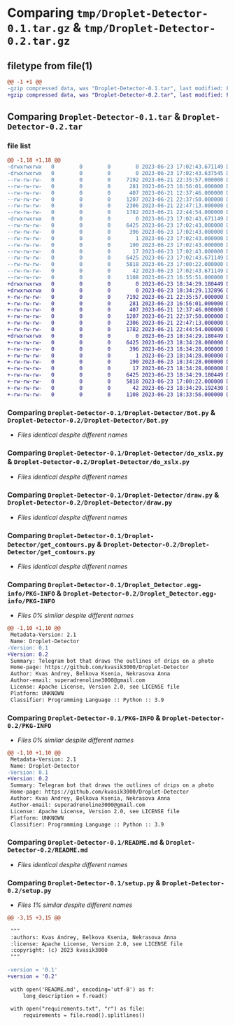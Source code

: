 # Comparing `tmp/Droplet-Detector-0.1.tar.gz` & `tmp/Droplet-Detector-0.2.tar.gz`

## filetype from file(1)

```diff
@@ -1 +1 @@
-gzip compressed data, was "Droplet-Detector-0.1.tar", last modified: Fri Jun 23 17:02:43 2023, max compression
+gzip compressed data, was "Droplet-Detector-0.2.tar", last modified: Fri Jun 23 18:34:29 2023, max compression
```

## Comparing `Droplet-Detector-0.1.tar` & `Droplet-Detector-0.2.tar`

### file list

```diff
@@ -1,18 +1,18 @@
-drwxrwxrwx   0        0        0        0 2023-06-23 17:02:43.671149 Droplet-Detector-0.1/
-drwxrwxrwx   0        0        0        0 2023-06-23 17:02:43.637545 Droplet-Detector-0.1/Droplet-Detector/
--rw-rw-rw-   0        0        0     7192 2023-06-21 22:35:57.000000 Droplet-Detector-0.1/Droplet-Detector/Bot.py
--rw-rw-rw-   0        0        0      281 2023-06-23 16:56:01.000000 Droplet-Detector-0.1/Droplet-Detector/__init__.py
--rw-rw-rw-   0        0        0      407 2023-06-21 12:37:46.000000 Droplet-Detector-0.1/Droplet-Detector/calculate.py
--rw-rw-rw-   0        0        0     1207 2023-06-21 22:37:50.000000 Droplet-Detector-0.1/Droplet-Detector/do_xslx.py
--rw-rw-rw-   0        0        0     2306 2023-06-21 22:47:13.000000 Droplet-Detector-0.1/Droplet-Detector/draw.py
--rw-rw-rw-   0        0        0     1782 2023-06-21 22:44:54.000000 Droplet-Detector-0.1/Droplet-Detector/get_contours.py
-drwxrwxrwx   0        0        0        0 2023-06-23 17:02:43.671149 Droplet-Detector-0.1/Droplet_Detector.egg-info/
--rw-rw-rw-   0        0        0     6425 2023-06-23 17:02:43.000000 Droplet-Detector-0.1/Droplet_Detector.egg-info/PKG-INFO
--rw-rw-rw-   0        0        0      396 2023-06-23 17:02:43.000000 Droplet-Detector-0.1/Droplet_Detector.egg-info/SOURCES.txt
--rw-rw-rw-   0        0        0        1 2023-06-23 17:02:43.000000 Droplet-Detector-0.1/Droplet_Detector.egg-info/dependency_links.txt
--rw-rw-rw-   0        0        0      190 2023-06-23 17:02:43.000000 Droplet-Detector-0.1/Droplet_Detector.egg-info/requires.txt
--rw-rw-rw-   0        0        0       17 2023-06-23 17:02:43.000000 Droplet-Detector-0.1/Droplet_Detector.egg-info/top_level.txt
--rw-rw-rw-   0        0        0     6425 2023-06-23 17:02:43.671149 Droplet-Detector-0.1/PKG-INFO
--rw-rw-rw-   0        0        0     5818 2023-06-23 17:00:22.000000 Droplet-Detector-0.1/README.md
--rw-rw-rw-   0        0        0       42 2023-06-23 17:02:43.671149 Droplet-Detector-0.1/setup.cfg
--rw-rw-rw-   0        0        0     1108 2023-06-23 16:55:51.000000 Droplet-Detector-0.1/setup.py
+drwxrwxrwx   0        0        0        0 2023-06-23 18:34:29.180449 Droplet-Detector-0.2/
+drwxrwxrwx   0        0        0        0 2023-06-23 18:34:29.132896 Droplet-Detector-0.2/Droplet-Detector/
+-rw-rw-rw-   0        0        0     7192 2023-06-21 22:35:57.000000 Droplet-Detector-0.2/Droplet-Detector/Bot.py
+-rw-rw-rw-   0        0        0      281 2023-06-23 16:56:01.000000 Droplet-Detector-0.2/Droplet-Detector/__init__.py
+-rw-rw-rw-   0        0        0      407 2023-06-21 12:37:46.000000 Droplet-Detector-0.2/Droplet-Detector/calculate.py
+-rw-rw-rw-   0        0        0     1207 2023-06-21 22:37:50.000000 Droplet-Detector-0.2/Droplet-Detector/do_xslx.py
+-rw-rw-rw-   0        0        0     2306 2023-06-21 22:47:13.000000 Droplet-Detector-0.2/Droplet-Detector/draw.py
+-rw-rw-rw-   0        0        0     1782 2023-06-21 22:44:54.000000 Droplet-Detector-0.2/Droplet-Detector/get_contours.py
+drwxrwxrwx   0        0        0        0 2023-06-23 18:34:29.180449 Droplet-Detector-0.2/Droplet_Detector.egg-info/
+-rw-rw-rw-   0        0        0     6425 2023-06-23 18:34:28.000000 Droplet-Detector-0.2/Droplet_Detector.egg-info/PKG-INFO
+-rw-rw-rw-   0        0        0      396 2023-06-23 18:34:28.000000 Droplet-Detector-0.2/Droplet_Detector.egg-info/SOURCES.txt
+-rw-rw-rw-   0        0        0        1 2023-06-23 18:34:28.000000 Droplet-Detector-0.2/Droplet_Detector.egg-info/dependency_links.txt
+-rw-rw-rw-   0        0        0      190 2023-06-23 18:34:28.000000 Droplet-Detector-0.2/Droplet_Detector.egg-info/requires.txt
+-rw-rw-rw-   0        0        0       17 2023-06-23 18:34:28.000000 Droplet-Detector-0.2/Droplet_Detector.egg-info/top_level.txt
+-rw-rw-rw-   0        0        0     6425 2023-06-23 18:34:29.180449 Droplet-Detector-0.2/PKG-INFO
+-rw-rw-rw-   0        0        0     5818 2023-06-23 17:00:22.000000 Droplet-Detector-0.2/README.md
+-rw-rw-rw-   0        0        0       42 2023-06-23 18:34:29.192430 Droplet-Detector-0.2/setup.cfg
+-rw-rw-rw-   0        0        0     1108 2023-06-23 18:33:56.000000 Droplet-Detector-0.2/setup.py
```

### Comparing `Droplet-Detector-0.1/Droplet-Detector/Bot.py` & `Droplet-Detector-0.2/Droplet-Detector/Bot.py`

 * *Files identical despite different names*

### Comparing `Droplet-Detector-0.1/Droplet-Detector/do_xslx.py` & `Droplet-Detector-0.2/Droplet-Detector/do_xslx.py`

 * *Files identical despite different names*

### Comparing `Droplet-Detector-0.1/Droplet-Detector/draw.py` & `Droplet-Detector-0.2/Droplet-Detector/draw.py`

 * *Files identical despite different names*

### Comparing `Droplet-Detector-0.1/Droplet-Detector/get_contours.py` & `Droplet-Detector-0.2/Droplet-Detector/get_contours.py`

 * *Files identical despite different names*

### Comparing `Droplet-Detector-0.1/Droplet_Detector.egg-info/PKG-INFO` & `Droplet-Detector-0.2/Droplet_Detector.egg-info/PKG-INFO`

 * *Files 0% similar despite different names*

```diff
@@ -1,10 +1,10 @@
 Metadata-Version: 2.1
 Name: Droplet-Detector
-Version: 0.1
+Version: 0.2
 Summary: Telegram bot that draws the outlines of drips on a photo 
 Home-page: https://github.com/kvasik3000/Droplet-Detector
 Author: Kvas Andrey, Belkova Ksenia, Nekrasova Anna
 Author-email: superadrenoline3000@gmail.com
 License: Apache License, Version 2.0, see LICENSE file
 Platform: UNKNOWN
 Classifier: Programming Language :: Python :: 3.9
```

### Comparing `Droplet-Detector-0.1/PKG-INFO` & `Droplet-Detector-0.2/PKG-INFO`

 * *Files 0% similar despite different names*

```diff
@@ -1,10 +1,10 @@
 Metadata-Version: 2.1
 Name: Droplet-Detector
-Version: 0.1
+Version: 0.2
 Summary: Telegram bot that draws the outlines of drips on a photo 
 Home-page: https://github.com/kvasik3000/Droplet-Detector
 Author: Kvas Andrey, Belkova Ksenia, Nekrasova Anna
 Author-email: superadrenoline3000@gmail.com
 License: Apache License, Version 2.0, see LICENSE file
 Platform: UNKNOWN
 Classifier: Programming Language :: Python :: 3.9
```

### Comparing `Droplet-Detector-0.1/README.md` & `Droplet-Detector-0.2/README.md`

 * *Files identical despite different names*

### Comparing `Droplet-Detector-0.1/setup.py` & `Droplet-Detector-0.2/setup.py`

 * *Files 1% similar despite different names*

```diff
@@ -3,15 +3,15 @@
 
 """
 :authors: Kvas Andrey, Belkova Ksenia, Nekrasova Anna
 :license: Apache License, Version 2.0, see LICENSE file
 :copyright: (c) 2023 kvasik3000
 """
 
-version = '0.1'
+version = '0.2'
 
 with open('README.md', encoding='utf-8') as f:
     long_description = f.read()
 
 with open("requirements.txt", "r") as file:
     requirements = file.read().splitlines()
```

